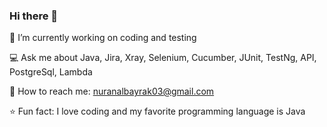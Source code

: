 ### Hi there 👋
🌼 I’m currently working on coding and testing

💻 Ask me about Java, Jira, Xray, Selenium, Cucumber, JUnit, TestNg, API, PostgreSql, Lambda

💌 How to reach me: nuranalbayrak03@gmail.com

⭐ Fun fact: I love coding and my favorite programming language is Java 

